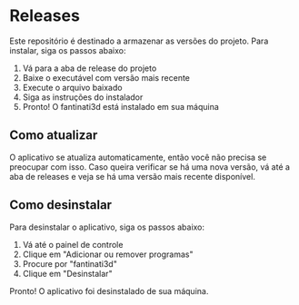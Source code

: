 # Releases

Este repositório é destinado a armazenar as versões do projeto. Para instalar, siga os passos abaixo:

1. Vá para a aba de release do projeto
2. Baixe o executável com versão mais recente
3. Execute o arquivo baixado
4. Siga as instruções do instalador
5. Pronto! O fantinati3d está instalado em sua máquina

## Como atualizar

O aplicativo se atualiza automaticamente, então você não precisa se preocupar com isso. Caso queira verificar se há uma nova versão, vá até a aba de releases e veja se há uma versão mais recente disponível.

## Como desinstalar

Para desinstalar o aplicativo, siga os passos abaixo:

1. Vá até o painel de controle
2. Clique em "Adicionar ou remover programas"
3. Procure por "fantinati3d"
4. Clique em "Desinstalar"

Pronto! O aplicativo foi desinstalado de sua máquina.

